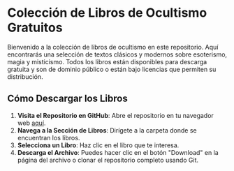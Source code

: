 # Colección de Libros de Ocultismo Gratuitos

Bienvenido a la colección de libros de ocultismo en este repositorio. Aquí encontrarás una selección de textos clásicos y modernos sobre esoterismo, magia y misticismo. Todos los libros están disponibles para descarga gratuita y son de dominio público o están bajo licencias que permiten su distribución.

## Cómo Descargar los Libros

1. **Visita el Repositorio en GitHub**: Abre el repositorio en tu navegador web [aquí](URL-del-repositorio).
2. **Navega a la Sección de Libros**: Dirígete a la carpeta donde se encuentran los libros.
3. **Selecciona un Libro**: Haz clic en el libro que te interesa.
4. **Descarga el Archivo**: Puedes hacer clic en el botón "Download" en la página del archivo o clonar el repositorio completo usando Git.

   
